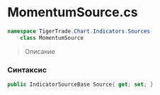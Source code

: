 
# MomentumSource.cs
```csharp
namespace TigerTrade.Chart.Indicators.Sources  
    class MomentumSource
```

> Описание

### Синтаксис
```csharp
public IndicatorSourceBase Source{ get; set; }
```
